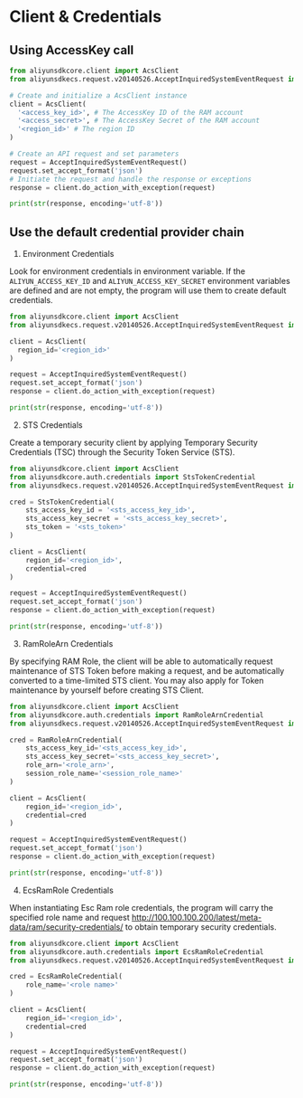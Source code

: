 # Client & Credentials

## Using AccessKey call

```python
from aliyunsdkcore.client import AcsClient
from aliyunsdkecs.request.v20140526.AcceptInquiredSystemEventRequest import AcceptInquiredSystemEventRequest

# Create and initialize a AcsClient instance
client = AcsClient(
  '<access_key_id>', # The AccessKey ID of the RAM account
  '<access_secret>', # The AccessKey Secret of the RAM account
  '<region_id>' # The region ID
)

# Create an API request and set parameters
request = AcceptInquiredSystemEventRequest()
request.set_accept_format('json')
# Initiate the request and handle the response or exceptions
response = client.do_action_with_exception(request)

print(str(response, encoding='utf-8'))
```

## Use the default credential provider chain

1. Environment Credentials

Look for environment credentials in environment variable. If the `ALIYUN_ACCESS_KEY_ID` and `ALIYUN_ACCESS_KEY_SECRET` environment variables are defined and are not empty, the program will use them to create default credentials.

```python
from aliyunsdkcore.client import AcsClient
from aliyunsdkecs.request.v20140526.AcceptInquiredSystemEventRequest import AcceptInquiredSystemEventRequest

client = AcsClient(
  region_id='<region_id>'
)

request = AcceptInquiredSystemEventRequest()
request.set_accept_format('json')
response = client.do_action_with_exception(request)

print(str(response, encoding='utf-8'))
```

2. STS Credentials

Create a temporary security client by applying Temporary Security Credentials (TSC) through the Security Token Service (STS).

```python
from aliyunsdkcore.client import AcsClient
from aliyunsdkcore.auth.credentials import StsTokenCredential
from aliyunsdkecs.request.v20140526.AcceptInquiredSystemEventRequest import AcceptInquiredSystemEventRequest

cred = StsTokenCredential(
    sts_access_key_id = '<sts_access_key_id>',
    sts_access_key_secret = '<sts_access_key_secret>',
    sts_token = '<sts_token>'
)

client = AcsClient(
    region_id='<region_id>',
    credential=cred
)

request = AcceptInquiredSystemEventRequest()
request.set_accept_format('json')
response = client.do_action_with_exception(request)

print(str(response, encoding='utf-8'))
```

3. RamRoleArn Credentials

By specifying RAM Role, the client will be able to automatically request maintenance of STS Token before making a request, and be automatically converted to a time-limited STS client. You may also apply for Token maintenance by yourself before creating STS Client.

```python
from aliyunsdkcore.client import AcsClient
from aliyunsdkcore.auth.credentials import RamRoleArnCredential
from aliyunsdkecs.request.v20140526.AcceptInquiredSystemEventRequest import AcceptInquiredSystemEventRequest

cred = RamRoleArnCredential(
    sts_access_key_id='<sts_access_key_id>',
    sts_access_key_secret='<sts_access_key_secret>',
    role_arn='<role_arn>',
    session_role_name='<session_role_name>'
)

client = AcsClient(
    region_id='<region_id>',
    credential=cred
)

request = AcceptInquiredSystemEventRequest()
request.set_accept_format('json')
response = client.do_action_with_exception(request)

print(str(response, encoding='utf-8'))
```

4. EcsRamRole Credentials

When instantiating Esc Ram role credentials, the program will carry the specified role name and request http://100.100.100.200/latest/meta-data/ram/security-credentials/ to obtain temporary security credentials.

```python
from aliyunsdkcore.client import AcsClient
from aliyunsdkcore.auth.credentials import EcsRamRoleCredential
from aliyunsdkecs.request.v20140526.AcceptInquiredSystemEventRequest import AcceptInquiredSystemEventRequest

cred = EcsRamRoleCredential(
    role_name='<role name>'
)

client = AcsClient(
    region_id='<region_id>',
    credential=cred
)

request = AcceptInquiredSystemEventRequest()
request.set_accept_format('json')
response = client.do_action_with_exception(request)

print(str(response, encoding='utf-8'))
```
